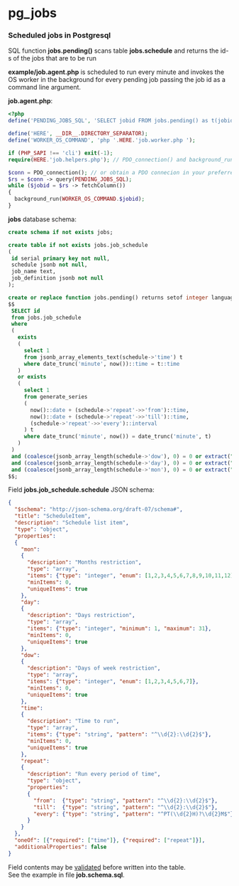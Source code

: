 # pg_jobs

### Scheduled jobs in Postgresql
SQL function **jobs.pending()** scans table **jobs.schedule** and returns the id-s of the jobs that are to be run  
  
**example/job.agent.php** is scheduled to run every minute and invokes the OS worker in the background for every pending job passing the job id as a command line argument. 

**job.agent.php**:
```php
<?php
define('PENDING_JOBS_SQL', 'SELECT jobid FROM jobs.pending() as t(jobid)');

define('HERE', __DIR__.DIRECTORY_SEPARATOR);
define('WORKER_OS_COMMAND', 'php '.HERE.'job.worker.php ');

if (PHP_SAPI !== 'cli') exit(-1);
require(HERE.'job.helpers.php'); // PDO_connection() and background_run() defs

$conn = PDO_connection(); // or obtain a PDO connecion in your preferred way
$rs = $conn -> query(PENDING_JOBS_SQL);
while ($jobid = $rs -> fetchColumn())
{
  background_run(WORKER_OS_COMMAND.$jobid);
}
```
**jobs** database schema:
```sql
create schema if not exists jobs;

create table if not exists jobs.job_schedule
(
 id serial primary key not null,
 schedule jsonb not null,
 job_name text,
 job_definition jsonb not null
);

create or replace function jobs.pending() returns setof integer language sql as
$$
 SELECT id
 from jobs.job_schedule
 where
 (
   exists
   (
     select 1
     from jsonb_array_elements_text(schedule->'time') t
     where date_trunc('minute', now())::time = t::time
   )
   or exists
   (
     select 1
     from generate_series
     (
       now()::date + (schedule->'repeat'->>'from')::time,
       now()::date + (schedule->'repeat'->>'till')::time,
       (schedule->'repeat'->>'every')::interval
     ) t
     where date_trunc('minute', now()) = date_trunc('minute', t)
   )
 )
 and (coalesce(jsonb_array_length(schedule->'dow'), 0) = 0 or extract("ISODOW" from now()) in (select i::integer from jsonb_array_elements_text(schedule->'dow') i))
 and (coalesce(jsonb_array_length(schedule->'day'), 0) = 0 or extract("DAY"    from now()) in (select i::integer from jsonb_array_elements_text(schedule->'day') i))
 and (coalesce(jsonb_array_length(schedule->'mon'), 0) = 0 or extract("MONTH"  from now()) in (select i::integer from jsonb_array_elements_text(schedule->'mon') i));
$$;
```
Field **jobs.job_schedule.schedule** JSON schema:
```json
{
  "$schema": "http://json-schema.org/draft-07/schema#",
  "title": "ScheduleItem",
  "description": "Schedule list item",
  "type": "object",
  "properties":
  {
    "mon":
    {
      "description": "Months restriction",
      "type": "array",
      "items": {"type": "integer", "enum": [1,2,3,4,5,6,7,8,9,10,11,12]},
      "minItems": 0,
      "uniqueItems": true
    },
    "day":
    {
      "description": "Days restriction",
      "type": "array",
      "items": {"type": "integer", "minimum": 1, "maximum": 31},
      "minItems": 0,
      "uniqueItems": true
    },
    "dow":
    {
      "description": "Days of week restriction",
      "type": "array",
      "items": {"type": "integer", "enum": [1,2,3,4,5,6,7]},
      "minItems": 0,
      "uniqueItems": true
    },
    "time":
    {
      "description": "Time to run",
      "type": "array",
      "items": {"type": "string", "pattern": "^\\d{2}:\\d{2}$"},
      "minItems": 0,
      "uniqueItems": true
    },
    "repeat":
    {
      "description": "Run every period of time",
      "type": "object",
      "properties":
      {
        "from":  {"type": "string", "pattern": "^\\d{2}:\\d{2}$"},
        "till":  {"type": "string", "pattern": "^\\d{2}:\\d{2}$"},
        "every": {"type": "string", "pattern": "^PT(\\d{2}H)?\\d{2}M$"}
      }
    }
  },
  "oneOf": [{"required": ["time"]}, {"required": ["repeat"]}],
  "additionalProperties": false
}
```
Field contents may be [validated](https://www.jsonschemavalidator.net/) before written into the table.  
See the example in file **job.schema.sql**.

